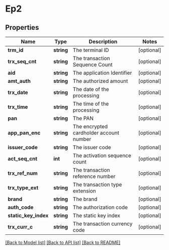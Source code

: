 # Ep2

## Properties
Name | Type | Description | Notes
------------ | ------------- | ------------- | -------------
**trm_id** | **string** | The terminal ID | [optional] 
**trx_seq_cnt** | **string** | The transaction Sequence Count | [optional] 
**aid** | **string** | The application Identifier | [optional] 
**amt_auth** | **string** | The authorized amount | [optional] 
**trx_date** | **string** | The date of the processing | [optional] 
**trx_time** | **string** | The time of the processing | [optional] 
**pan** | **string** | The PAN | [optional] 
**app_pan_enc** | **string** | The encrypted cardholder account number | [optional] 
**issuer_code** | **string** | The issuer code | [optional] 
**act_seq_cnt** | **int** | The activation sequence count | [optional] 
**trx_ref_num** | **string** | The transaction reference number | [optional] 
**trx_type_ext** | **string** | The transaction type extension | [optional] 
**brand** | **string** | The brand | [optional] 
**auth_code** | **string** | The authorization code | [optional] 
**static_key_index** | **string** | The static key index | [optional] 
**trx_curr_c** | **string** | The transaction currency code | [optional] 

[[Back to Model list]](../../README.md#documentation-for-models) [[Back to API list]](../../README.md#documentation-for-api-endpoints) [[Back to README]](../../README.md)

